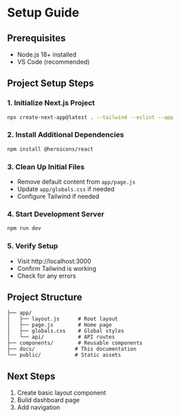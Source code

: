 # Setup Guide

## Prerequisites
- Node.js 18+ installed
- VS Code (recommended)

## Project Setup Steps

### 1. Initialize Next.js Project
```bash
npx create-next-app@latest . --tailwind --eslint --app
```

### 2. Install Additional Dependencies
```bash
npm install @heroicons/react
```

### 3. Clean Up Initial Files
- Remove default content from `app/page.js`
- Update `app/globals.css` if needed
- Configure Tailwind if needed

### 4. Start Development Server
```bash
npm run dev
```

### 5. Verify Setup
- Visit http://localhost:3000
- Confirm Tailwind is working
- Check for any errors

## Project Structure
```
├── app/
│   ├── layout.js      # Root layout
│   ├── page.js        # Home page
│   ├── globals.css    # Global styles
│   └── api/           # API routes
├── components/        # Reusable components
├── docs/             # This documentation
└── public/           # Static assets
```

## Next Steps
1. Create basic layout component
2. Build dashboard page
3. Add navigation
